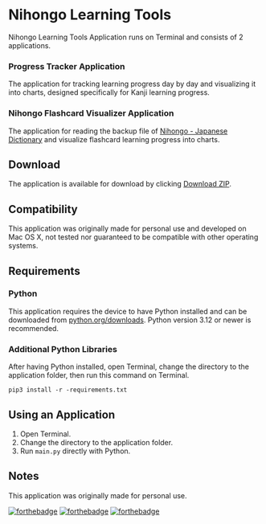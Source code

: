 # Nihongo Learning Tools

Nihongo Learning Tools Application runs on Terminal and consists of 2 applications.

### Progress Tracker Application

The application for tracking learning progress day by day and visualizing it into charts, designed specifically for Kanji learning progress.

### Nihongo Flashcard Visualizer Application

The application for reading the backup file of [Nihongo - Japanese Dictionary](https://apps.apple.com/us/app/nihongo-japanese-dictionary/id881697245) and visualize flashcard learning progress into charts.

## Download

The application is available for download by clicking [Download ZIP](https://github.com/810Teams/nihongo-learning-tools/archive/refs/heads/master.zip).

## Compatibility

This application was originally made for personal use and developed on Mac OS X, not tested nor guaranteed to be compatible with other operating systems.

## Requirements

### Python

This application requires the device to have Python installed and can be downloaded from [python.org/downloads](https://www.python.org/downloads/). Python version 3.12 or newer is recommended.

### Additional Python Libraries

After having Python installed, open Terminal, change the directory to the application folder, then run this command on Terminal.

```
pip3 install -r -requirements.txt
```

## Using an Application

1. Open Terminal.
2. Change the directory to the application folder.
3. Run `main.py` directly with Python.

## Notes

This application was originally made for personal use.

[![forthebadge](https://forthebadge.com/images/badges/built-by-developers.svg)](https://forthebadge.com)
[![forthebadge](https://forthebadge.com/images/badges/built-with-love.svg)](https://forthebadge.com)
[![forthebadge](https://forthebadge.com/images/badges/made-with-python.svg)](https://forthebadge.com)
